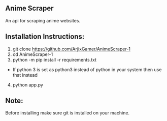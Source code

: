## Anime Scraper
An api for scraping anime websites.

## Installation Instructions:
1) git clone https://github.com/ArjixGamer/AnimeScraper-1
2) cd AnimeScraper-1
3) python -m pip install -r requirements.txt  
* If python 3 is set as python3 instead of python in your system then use that instead
4) python app.py


## Note:
Before installing make sure git is installed on your machine.

